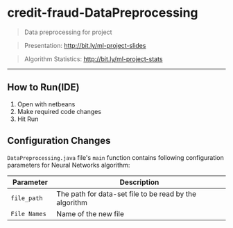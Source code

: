 # credit-fraud-DataPreprocessing
> Data preprocessing for project

> Presentation: http://bit.ly/ml-project-slides

> Algorithm Statistics: http://bit.ly/ml-project-stats
___

## How to Run(IDE)
1. Open with netbeans
2. Make required code changes
3. Hit Run

## Configuration Changes
`DataPreprocessing.java` file's `main` function contains following configuration parameters for Neural Networks algorithm:

| Parameter                | Description                                                                                                                 |
| ------------------------ | --------------------------------------------------------------------------------------------------------------------------- |
| `file_path`              | The path for data-set file to be read by the algorithm                                                                      |
| `File Names `    | Name of the new file           |
